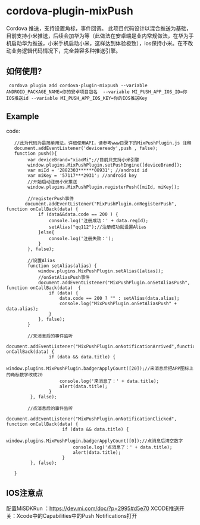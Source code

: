 # cordova-plugin-mixPush
Cordova 推送，支持设置角标，事件回调。
此项目代码设计以混合推送为基础，目前支持小米推送，后续会加华为等（此做法在安卓端是业内常规做法，在华为手机启动华为推送，小米手机启动小米，这样达到体验极致），ios保持小米。在不改动业务逻辑代码情况下，完全兼容多种推送引擎。

如何使用?
-------------------

```npm
 cordova plugin add cordova-plugin-mixpush --variable ANDROID_PACKAGE_NAME=你的安卓项目包名  --variable MI_PUSH_APP_IOS_ID=你IOS推送id --variable MI_PUSH_APP_IOS_KEY=你的IOS推送Key
```
## Example
code:

       //此为代码为最简单用法，详细使用API，请参考www目录下的MixPushPlugin.js 注释
       document.addEventListener('deviceready',push , false);
       function push(){
            var deviceBrand="xiaoMi";//目前只支持小米引擎
            window.plugins.MixPushPlugin.setPushEngine([deviceBrand]);
            var miId = '2882303******08931'; //android id
            var miKey = '57117***2931'; //android key
            //开始启动注册小米推送
            window.plugins.MixPushPlugin.registerPush([miId, miKey]);

            //registerPush事件
           document.addEventListener("MixPushPlugin.onRegisterPush", function onCallBack(data) {
                if (data&&data.code == 200 ) {
                    console.log('注册成功：' + data.regId);
                    setAlias("qq112");//注册成功就设置Alias
                }else{
                    console.log('注册失败：');
                }
            }, false);

            //设置Alias
            function setAlias(alias) {
                window.plugins.MixPushPlugin.setAlias([alias]);
                //onSetAliasPush事件
                document.addEventListener("MixPushPlugin.onSetAliasPush", function onCallBack(data)  {
                    if (data) {
                        data.code == 200 ? "" : setAlias(data.alias);
                        console.log("MixPushPlugin.onSetAliasPush" + data.alias);
                    }
                }, false);
            }

            //来消息后的事件监听
            document.addEventListener("MixPushPlugin.onNotificationArrived",function onCallBack(data) {
                    if (data && data.title) {
                        window.plugins.MixPushPlugin.badgerApplyCount([20]);//来消息后把APP图标上的角标数字改成20
                        console.log('来消息了：' + data.title);
                        alert(data.title);
                    }
             }, false);

            //点消息后的事件监听
             document.addEventListener("MixPushPlugin.onNotificationClicked", function onCallBack(data) {
                         if (data && data.title) {
                             window.plugins.MixPushPlugin.badgerApplyCount([0]);//点消息后清空数字
                             console.log('点消息了：' + data.title);
                             alert(data.title);
                         }
             }, false);

       }

## IOS注意点

配置MiSDKRun ：https://dev.mi.com/doc/?p=2995#d5e70
XCODE推送开关：Xcode中的Capabilities中的Push Notifications打开









